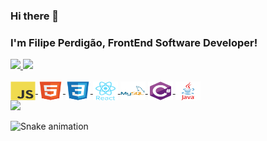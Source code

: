 ### Hi there 👋

### I'm Filipe Perdigão, FrontEnd Software Developer!

<div>
<a href="https://github.com/filipeplima">
  <img heigth="180em" src="https://github-readme-stats.vercel.app/api?        username=filipeplima&show_icons=false=dracula&theme=dark&include_all_commits=true&count_private=true" />
  <img heigth="180em" src="https://github-readme-stats.vercel.app/api/top-langs/?username=filipeplima&layout=compact&langs_count=16&theme=dark">
  </div>
  
  
  <div style="display: inline_block"><br>

<img align="center" alt="Filipe-Js" height="30" width="40" src="https://github.com/devicons/devicon/blob/master/icons/javascript/javascript-original.svg">
<img align="center" alt="Filipe-Html" height="30" width="40" src="https://github.com/devicons/devicon/blob/master/icons/html5/html5-original.svg">
<img align="center" alt="Filipe-Css" height="30" width="40" src="https://github.com/devicons/devicon/blob/master/icons/css3/css3-original.svg">
<img align="center" alt="Filipe-React" height="30" width="40" src="https://github.com/devicons/devicon/blob/master/icons/react/react-original-wordmark.svg">
<img align="center" alt="Filipe-Mysql" height="30" width="40" src="https://github.com/devicons/devicon/blob/master/icons/mysql/mysql-original-wordmark.svg">
<img align="center" alt="Filipe-C#" height="30" width="40" src="https://github.com/devicons/devicon/blob/master/icons/csharp/csharp-original.svg">
<img align="center" alt="Filipe-Java" height="30" width="40" src="https://github.com/devicons/devicon/blob/master/icons/java/java-original-wordmark.svg">
  
</div>

 <div>
   <a href="https://www.linkedin.com/in/filipe-perdigao-lima/" target="_blank"><img src="https://img.shields.io/badge/LinkedIn-0077B5?style=for-the-badge&logo=linkedin&logoColor=white" target="_blank"></a>
  </div>

  ![Snake animation](https://github.com/filipeplima/filipeplima/blob/output/github-contribution-grid-snake.svg)
  

